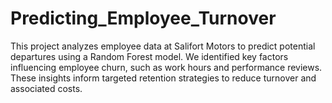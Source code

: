 # Predicting_Employee_Turnover

This project analyzes employee data at Salifort Motors to predict potential departures using a Random Forest model. We identified key factors influencing employee churn, such as work hours and performance reviews. These insights inform targeted retention strategies to reduce turnover and associated costs.

